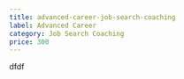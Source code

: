 ```yaml
---
title: advanced-career-job-search-coaching
label: Advanced Career
category: Job Search Coaching
price: 300
---
```

dfdf
